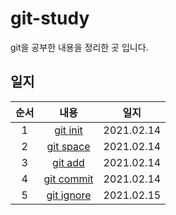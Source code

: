 # git-study
git을 공부한 내용을 정리한 곳 입니다.


## 일지
| 순서  |            내용             |    일지    |
| :---: | :-------------------------: | :--------: |
|   1   |   [git init](git-init.md)   | 2021.02.14 |
|   2   |  [git space](gitspace.md)   | 2021.02.14 |
|   3   |    [git add](git-add.md)    | 2021.02.14 |
|   4   | [git commit](git-commit.md) | 2021.02.14 |
|   5   | [git ignore](git-ignore.md) | 2021.02.15 |